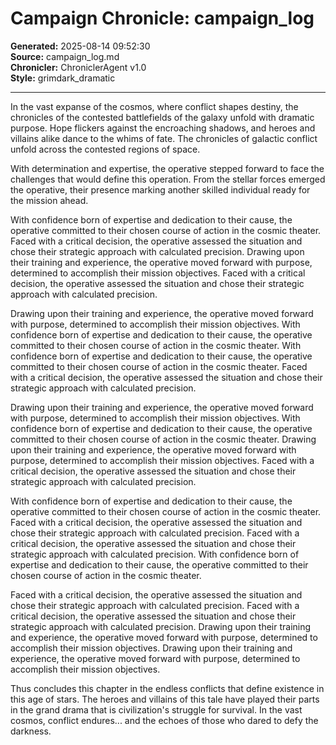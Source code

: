 # Campaign Chronicle: campaign_log

**Generated:** 2025-08-14 09:52:30  
**Source:** campaign_log.md  
**Chronicler:** ChroniclerAgent v1.0  
**Style:** grimdark_dramatic  

---

In the vast expanse of the cosmos, where conflict shapes destiny, the chronicles of the contested battlefields of the galaxy unfold with dramatic purpose. Hope flickers against the encroaching shadows, and heroes and villains alike dance to the whims of fate. The chronicles of galactic conflict unfold across the contested regions of space.

With determination and expertise, the operative stepped forward to face the challenges that would define this operation. From the stellar forces emerged the operative, their presence marking another skilled individual ready for the mission ahead. 

With confidence born of expertise and dedication to their cause, the operative committed to their chosen course of action in the cosmic theater. Faced with a critical decision, the operative assessed the situation and chose their strategic approach with calculated precision. Drawing upon their training and experience, the operative moved forward with purpose, determined to accomplish their mission objectives. Faced with a critical decision, the operative assessed the situation and chose their strategic approach with calculated precision. 

Drawing upon their training and experience, the operative moved forward with purpose, determined to accomplish their mission objectives. With confidence born of expertise and dedication to their cause, the operative committed to their chosen course of action in the cosmic theater. With confidence born of expertise and dedication to their cause, the operative committed to their chosen course of action in the cosmic theater. Faced with a critical decision, the operative assessed the situation and chose their strategic approach with calculated precision. 

Drawing upon their training and experience, the operative moved forward with purpose, determined to accomplish their mission objectives. With confidence born of expertise and dedication to their cause, the operative committed to their chosen course of action in the cosmic theater. Drawing upon their training and experience, the operative moved forward with purpose, determined to accomplish their mission objectives. Faced with a critical decision, the operative assessed the situation and chose their strategic approach with calculated precision. 

With confidence born of expertise and dedication to their cause, the operative committed to their chosen course of action in the cosmic theater. Faced with a critical decision, the operative assessed the situation and chose their strategic approach with calculated precision. Faced with a critical decision, the operative assessed the situation and chose their strategic approach with calculated precision. With confidence born of expertise and dedication to their cause, the operative committed to their chosen course of action in the cosmic theater. 

Faced with a critical decision, the operative assessed the situation and chose their strategic approach with calculated precision. Faced with a critical decision, the operative assessed the situation and chose their strategic approach with calculated precision. Drawing upon their training and experience, the operative moved forward with purpose, determined to accomplish their mission objectives. Drawing upon their training and experience, the operative moved forward with purpose, determined to accomplish their mission objectives.

Thus concludes this chapter in the endless conflicts that define existence in this age of stars. The heroes and villains of this tale have played their parts in the grand drama that is civilization's struggle for survival. In the vast cosmos, conflict endures... and the echoes of those who dared to defy the darkness.